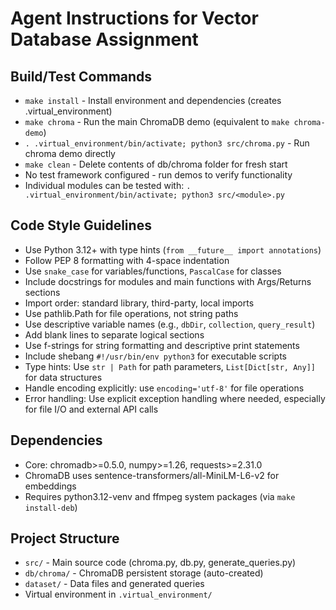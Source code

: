 # Agent Instructions for Vector Database Assignment

## Build/Test Commands
- `make install` - Install environment and dependencies (creates .virtual_environment)
- `make chroma` - Run the main ChromaDB demo (equivalent to `make chroma-demo`)
- `. .virtual_environment/bin/activate; python3 src/chroma.py` - Run chroma demo directly
- `make clean` - Delete contents of db/chroma folder for fresh start
- No test framework configured - run demos to verify functionality
- Individual modules can be tested with: `. .virtual_environment/bin/activate; python3 src/<module>.py`

## Code Style Guidelines
- Use Python 3.12+ with type hints (`from __future__ import annotations`)
- Follow PEP 8 formatting with 4-space indentation
- Use `snake_case` for variables/functions, `PascalCase` for classes
- Include docstrings for modules and main functions with Args/Returns sections
- Import order: standard library, third-party, local imports
- Use pathlib.Path for file operations, not string paths
- Use descriptive variable names (e.g., `dbDir`, `collection`, `query_result`)
- Add blank lines to separate logical sections
- Use f-strings for string formatting and descriptive print statements
- Include shebang `#!/usr/bin/env python3` for executable scripts
- Type hints: Use `str | Path` for path parameters, `List[Dict[str, Any]]` for data structures
- Handle encoding explicitly: use `encoding='utf-8'` for file operations
- Error handling: Use explicit exception handling where needed, especially for file I/O and external API calls

## Dependencies
- Core: chromadb>=0.5.0, numpy>=1.26, requests>=2.31.0
- ChromaDB uses sentence-transformers/all-MiniLM-L6-v2 for embeddings
- Requires python3.12-venv and ffmpeg system packages (via `make install-deb`)

## Project Structure
- `src/` - Main source code (chroma.py, db.py, generate_queries.py)
- `db/chroma/` - ChromaDB persistent storage (auto-created)
- `dataset/` - Data files and generated queries
- Virtual environment in `.virtual_environment/`